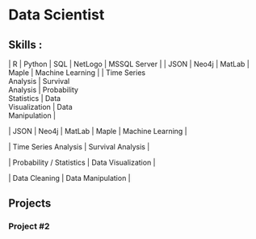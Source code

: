 # Data Scientist

## Skills :

|             R             |         Python         |             SQL             |         NetLogo         |      MSSQL Server      |
|           JSON           |         Neo4j         |            MatLab            |          Maple          |    Machine Learning    |
| Time Series<br />Analysis | Survival<br />Analysis | Probability<br /> Statistics | Data<br />Visualization | Data <br />Manipulation |







| JSON	| Neo4j	| MatLab	| Maple		| Machine Learning	|

| Time Series Analysis		| Survival Analysis				|

| Probability / Statistics		| Data Visualization				|

| Data Cleaning			| Data Manipulation				|

## Projects

### Project #2
